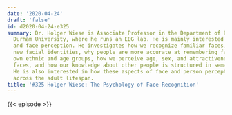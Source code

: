 ```yaml
---
date: '2020-04-24'
draft: 'false'
id: d2020-04-24-e325
summary: Dr. Holger Wiese is Associate Professor in the Department of Psychology at
  Durham University, where he runs an EEG lab. He is mainly interested in face recognition
  and face perception. He investigates how we recognize familiar faces, how we learn
  new facial identities, why people are more accurate at remembering faces of their
  own ethnic and age groups, how we perceive age, sex, and attractiveness in unfamiliar
  faces, and how our knowledge about other people is structured in semantic memory.
  He is also interested in how these aspects of face and person perception change
  across the adult lifespan.
title: '#325 Holger Wiese: The Psychology of Face Recognition'
---
```

{{< episode >}}
